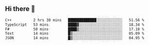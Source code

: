 ## Hi there 👋

 <!--START_SECTION:waka-->

```txt
C++          2 hrs 30 mins   █████████████░░░░░░░░░░░░   51.56 %
TypeScript   53 mins         ████▓░░░░░░░░░░░░░░░░░░░░   18.34 %
F#           50 mins         ████▒░░░░░░░░░░░░░░░░░░░░   17.18 %
Text         14 mins         █▒░░░░░░░░░░░░░░░░░░░░░░░   05.09 %
JSON         14 mins         █▒░░░░░░░░░░░░░░░░░░░░░░░   04.95 %
```

<!--END_SECTION:waka-->

<!--
**ValentinRapp/ValentinRapp** is a ✨ _special_ ✨ repository because its `README.md` (this file) appears on your GitHub profile.

Here are some ideas to get you started:

- 🔭 I’m currently working on ...
- 🌱 I’m currently learning ...
- 👯 I’m looking to collaborate on ...
- 🤔 I’m looking for help with ...
- 💬 Ask me about ...
- 📫 How to reach me: ...
- 😄 Pronouns: ...
- ⚡ Fun fact: ...
-->
